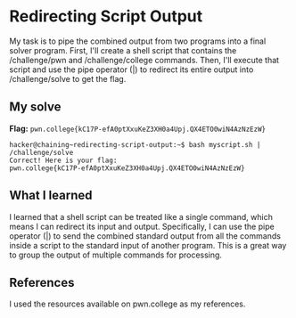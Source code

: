 # Redirecting Script Output
My task is to pipe the combined output from two programs into a final solver program. First, I'll create a shell script that contains the /challenge/pwn and /challenge/college commands. 
Then, I'll execute that script and use the pipe operator (|) to redirect its entire output into /challenge/solve to get the flag.

## My solve
**Flag:** `pwn.college{kC17P-efA0ptXxuKeZ3XH0a4Upj.QX4ETO0wiN4AzNzEzW}`


```hacker@chaining~redirecting-script-output:~$ echo -e "/challenge/pwn\n/challenge/college" > myscript.sh
hacker@chaining~redirecting-script-output:~$ bash myscript.sh | /challenge/solve
Correct! Here is your flag:
pwn.college{kC17P-efA0ptXxuKeZ3XH0a4Upj.QX4ETO0wiN4AzNzEzW}
```

## What I learned
I learned that a shell script can be treated like a single command, which means I can redirect its input and output. Specifically, I can use the pipe operator (|) to send the combined standard output from all the commands inside a script to the standard input of another program. 
This is a great way to group the output of multiple commands for processing.
 
## References 
I used the resources available on pwn.college as my references.
